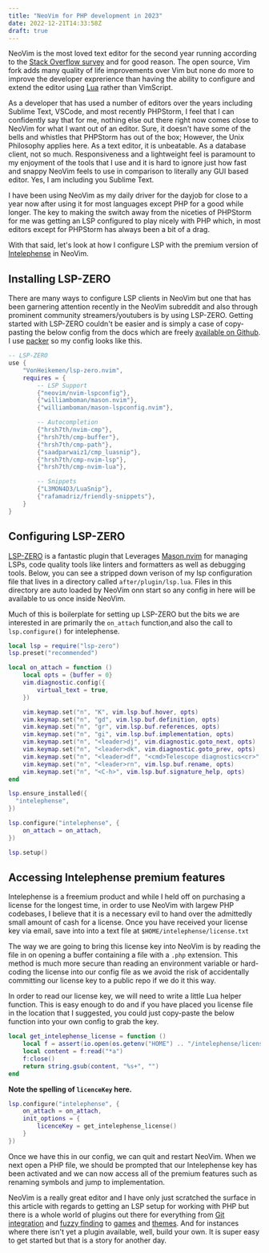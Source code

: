 ```yaml
---
title: "NeoVim for PHP development in 2023"
date: 2022-12-21T14:33:58Z
draft: true
---
```


NeoVim is the most loved text editor for the second year running according to the [Stack Overflow survey](https://insights.stackoverflow.com/survey/2021#section-most-loved-dreaded-and-wanted-collaboration-tools)
and for good reason. The open source, Vim fork adds many quality of life improvements over Vim
but none do more to improve the developer exprerience than having the ability to configure and extend the editor using [Lua](https://www.lua.org/) rather than VimScript.

As a developer that has used a number of editors over the years including Sublime Text, VSCode, and most recently PHPStorm, I feel that I can confidently say that for 
me, nothing else out there right now comes close to NeoVim for what I want out of an editor. Sure, it doesn't have some of the bells and whistles that PHPStorm has out of 
the box; However, the Unix Philosophy applies here. As a text editor, it is unbeatable. As a database client, not so much. Responsiveness and a lightweight feel is paramount to
my enjoyment of the tools that I use and it is hard to ignore just how fast and snappy NeoVim feels to use in comparison to literally any GUI based editor. Yes, I am including you Sublime Text.

I have been using NeoVim as my daily driver for the dayjob for close to a year now after using it for most languages except PHP for a good while longer.
The key to making the switch away from the niceties of PHPStorm for me was getting an LSP configured to play nicely with PHP which, in most editors except for PHPStorm has always been a bit of a drag.

With that said, let's look at how I configure LSP with the premium version of [Intelephense](https://intelephense.com/) in NeoVim.

## Installing LSP-ZERO

There are many ways to configure LSP clients in NeoVim but one that has been garnering attention recently in the NeoVim subreddit and also through prominent community streamers/youtubers is by using LSP-ZERO.
Getting started with LSP-ZERO couldn't be easier and is simply a case of copy-pasting the below config from the docs which are freely [available on Github](https://github.com/VonHeikemen/lsp-zero.nvim).
I use [packer](https://github.com/wbthomason/packer.nvim) so my config looks like this.
```Lua
-- LSP-ZERO
use {
    "VonHeikemen/lsp-zero.nvim",
    requires = {
        -- LSP Support
        {"neovim/nvim-lspconfig"},
        {"williamboman/mason.nvim"},
        {"williamboman/mason-lspconfig.nvim"},

        -- Autocompletion
        {"hrsh7th/nvim-cmp"},
        {"hrsh7th/cmp-buffer"},
        {"hrsh7th/cmp-path"},
        {"saadparwaiz1/cmp_luasnip"},
        {"hrsh7th/cmp-nvim-lsp"},
        {"hrsh7th/cmp-nvim-lua"},

        -- Snippets
        {"L3MON4D3/LuaSnip"},
        {"rafamadriz/friendly-snippets"},
    }
}

```

## Configuring LSP-ZERO

[LSP-ZERO](https://github.com/VonHeikemen/lsp-zero.nvim) is a fantastic plugin that Leverages [Mason.nvim](https://github.com/williamboman/mason.nvim) for managing LSPs, code quality tools like linters and formatters as well as debugging tools.
Below, you can see a stripped down verison of my lsp configuration file that lives in a directory called `after/plugin/lsp.lua`. Files in this directory are auto loaded by NeoVim onn start
so any config in here will be available to us once inside NeoVim.

Much of this is boilerplate for setting up LSP-ZERO but the bits we are interested in are primarily the `on_attach` function,and also the call to `lsp.configure()` for intelephense.
```Lua
local lsp = require("lsp-zero")
lsp.preset("recommended")

local on_attach = function ()
    local opts = {buffer = 0}
    vim.diagnostic.config({
        virtual_text = true,
    })

    vim.keymap.set("n", "K", vim.lsp.buf.hover, opts)
    vim.keymap.set("n", "gd", vim.lsp.buf.definition, opts)
    vim.keymap.set("n", "gr", vim.lsp.buf.references, opts)
    vim.keymap.set("n", "gi", vim.lsp.buf.implementation, opts)
    vim.keymap.set("n", "<leader>dj", vim.diagnostic.goto_next, opts)
    vim.keymap.set("n", "<leader>dk", vim.diagnostic.goto_prev, opts)
    vim.keymap.set("n", "<leader>df", "<cmd>Telescope diagnostics<cr>", opts)
    vim.keymap.set("n", "<leader>rn", vim.lsp.buf.rename, opts)
    vim.keymap.set("n", "<C-h>", vim.lsp.buf.signature_help, opts)
end

lsp.ensure_installed({
  "intelephense",
})

lsp.configure("intelephense", {
    on_attach = on_attach,
})

lsp.setup()
```

## Accessing Intelephense premium features

Intelephense is a freemium product and while I held off on purchasing a license for the longest time, in order to use NeoVim with largew PHP codebases, I believe
that it is a necessary evil to hand over the admittedly small amount of cash for a license. Once you have received your license key via email, save into into a text file at 
`$HOME/intelephense/license.txt`

The way we are going to bring this license key into NeoVim is by reading the file in on opening a buffer containing a file with a `.php` extension. This method is much more secure than reading 
an environment variable or hard-coding the license into our config file as we avoid the risk of accidentally committing our license key to a public repo if we do it this way.

In order to read our license key, we will need to write a little Lua helper function. This is easy enough to do and if you have placed you license file in the location that I suggested, you could just copy-paste
the below function into your own config to grab the key.

```Lua
local get_intelephense_license = function ()
    local f = assert(io.open(os.getenv("HOME") .. "/intelephense/license.txt", "rb"))
    local content = f:read("*a")
    f:close()
    return string.gsub(content, "%s+", "")
end
```

**Note the spelling of `licenceKey` here.**
```Lua
lsp.configure("intelephense", {
    on_attach = on_attach,
    init_options = {
        licenceKey = get_intelephense_license()
    }
})
```
Once we have this in our config, we can quit and restart NeoVim. When we next open a PHP file, we should be prompted that our Intelephense key has been activated and we can now access all of the
premium features such as renaming symbols and jump to implementation.

NeoVim is a really great editor and I have only just scratched the surface in this article with regards to getting an LSP setup for working with PHP but there is a whole world of plugins out there for everything
from [Git integration](https://github.com/tpope/vim-fugitive) and [fuzzy finding](https://github.com/nvim-telescope/telescope.nvim) to [games](https://github.com/ThePrimeagen/vim-be-good) 
and [themes](https://github.com/Mofiqul/vscode.nvim). And for instances where there isn't yet a plugin available, well, build your own. It is super easy to get started but that is a story for another day.
